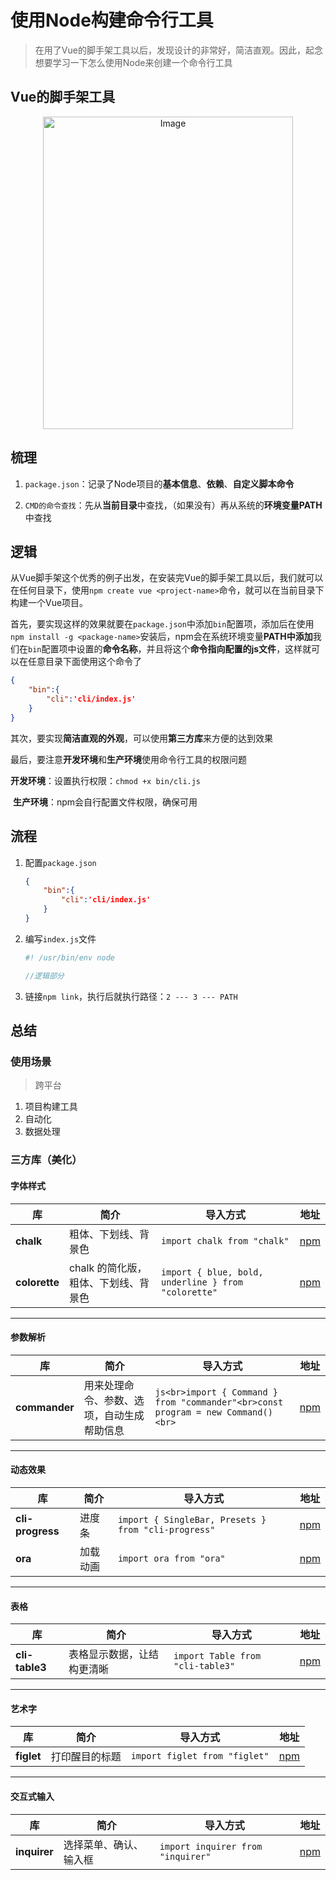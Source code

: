 # 使用Node构建命令行工具

> 在用了Vue的脚手架工具以后，发现设计的非常好，简洁直观。因此，起念想要学习一下怎么使用Node来创建一个命令行工具

## Vue的脚手架工具

<p align = "center"><img width="400" height="500" alt="Image" src="https://github.com/user-attachments/assets/06cead0f-a8d2-425e-a6e4-052faf69e51b" /></p>

## 梳理

1. `package.json`：记录了Node项目的**基本信息**、**依赖**、**自定义脚本命令**

2. `CMD的命令查找`：先从**当前目录**中查找，（如果没有）再从系统的**环境变量PATH**中查找

## 逻辑

​	从Vue脚手架这个优秀的例子出发，在安装完Vue的脚手架工具以后，我们就可以在任何目录下，使用`npm create vue <project-name>`命令，就可以在当前目录下构建一个Vue项目。

​	首先，要实现这样的效果就要在`package.json`中添加`bin`配置项，添加后在使用`npm install -g <package-name>`安装后，npm会在系统环境变量**PATH中添加**我们在`bin`配置项中设置的**命令名称**，并且将这个**命令指向配置的js文件**，这样就可以在任意目录下面使用这个命令了

```json
{
    "bin":{
        "cli":'cli/index.js'
    }
}
```

​	其次，要实现**简洁直观的外观**，可以使用**第三方库**来方便的达到效果

​	最后，要注意**开发环境**和**生产环境**使用命令行工具的权限问题

​		**开发环境**：设置执行权限：`chmod +x bin/cli.js`

​		**生产环境**：npm会自行配置文件权限，确保可用

## 流程

1. 配置`package.json`

   ```json
   {
       "bin":{
           "cli":'cli/index.js'
       }
   }
   ```

2. 编写`index.js`文件

   ```js
   #! /usr/bin/env node
   
   //逻辑部分
   
   ```

3. 链接`npm link`，执行后就执行路径：`2 --- 3 --- PATH`

## 总结

### 使用场景

> 跨平台

1. 项目构建工具
2. 自动化
3. 数据处理

### 三方库（美化）

#### 字体样式

| 库 | 简介 | 导入方式 | 地址 |
|----|------|----------|------|
| **chalk** | 粗体、下划线、背景色 | `import chalk from "chalk"` | [npm](https://www.npmjs.com/package/chalk) |
| **colorette** | chalk 的简化版，粗体、下划线、背景色 | `import { blue, bold, underline } from "colorette"` | [npm](https://www.npmjs.com/package/colorette) |

---

#### 参数解析

| 库 | 简介 | 导入方式 | 地址 |
|----|------|----------|------|
| **commander** | 用来处理命令、参数、选项，自动生成帮助信息 | ```js<br>import { Command } from "commander"<br>const program = new Command()<br>``` | [npm](https://www.npmjs.com/package/commander) |

---

#### 动态效果

| 库 | 简介 | 导入方式 | 地址 |
|----|------|----------|------|
| **cli-progress** | 进度条 | `import { SingleBar, Presets } from "cli-progress"` | [npm](https://www.npmjs.com/package/cli-progress) |
| **ora** | 加载动画 | `import ora from "ora"` | [npm](https://www.npmjs.com/package/ora) |

---

#### 表格

| 库 | 简介 | 导入方式 | 地址 |
|----|------|----------|------|
| **cli-table3** | 表格显示数据，让结构更清晰 | `import Table from "cli-table3"` | [npm](https://www.npmjs.com/package/cli-table3) |

---

#### 艺术字

| 库 | 简介 | 导入方式 | 地址 |
|----|------|----------|------|
| **figlet** | 打印醒目的标题 | `import figlet from "figlet"` | [npm](https://www.npmjs.com/package/figlet) |

---

#### 交互式输入

| 库 | 简介 | 导入方式 | 地址 |
|----|------|----------|------|
| **inquirer** | 选择菜单、确认、输入框 | `import inquirer from "inquirer"` | [npm](https://www.npmjs.com/package/inquirer) |
